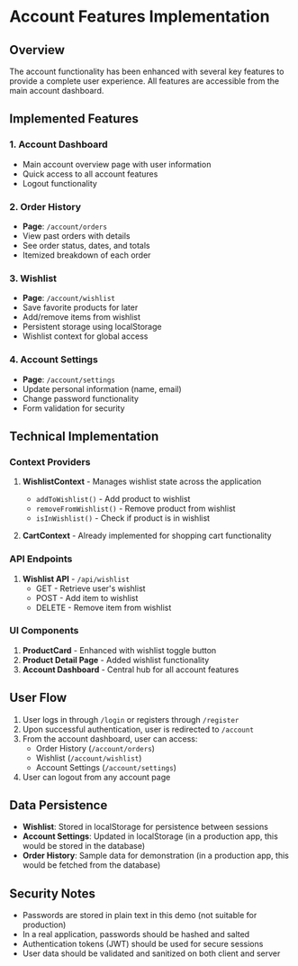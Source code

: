 # Account Features Implementation

## Overview

The account functionality has been enhanced with several key features to provide a complete user experience. All features are accessible from the main account dashboard.

## Implemented Features

### 1. Account Dashboard
- Main account overview page with user information
- Quick access to all account features
- Logout functionality

### 2. Order History
- **Page**: `/account/orders`
- View past orders with details
- See order status, dates, and totals
- Itemized breakdown of each order

### 3. Wishlist
- **Page**: `/account/wishlist`
- Save favorite products for later
- Add/remove items from wishlist
- Persistent storage using localStorage
- Wishlist context for global access

### 4. Account Settings
- **Page**: `/account/settings`
- Update personal information (name, email)
- Change password functionality
- Form validation for security

## Technical Implementation

### Context Providers
1. **WishlistContext** - Manages wishlist state across the application
   - `addToWishlist()` - Add product to wishlist
   - `removeFromWishlist()` - Remove product from wishlist
   - `isInWishlist()` - Check if product is in wishlist

2. **CartContext** - Already implemented for shopping cart functionality

### API Endpoints
1. **Wishlist API** - `/api/wishlist`
   - GET - Retrieve user's wishlist
   - POST - Add item to wishlist
   - DELETE - Remove item from wishlist

### UI Components
1. **ProductCard** - Enhanced with wishlist toggle button
2. **Product Detail Page** - Added wishlist functionality
3. **Account Dashboard** - Central hub for all account features

## User Flow

1. User logs in through `/login` or registers through `/register`
2. Upon successful authentication, user is redirected to `/account`
3. From the account dashboard, user can access:
   - Order History (`/account/orders`)
   - Wishlist (`/account/wishlist`)
   - Account Settings (`/account/settings`)
4. User can logout from any account page

## Data Persistence

- **Wishlist**: Stored in localStorage for persistence between sessions
- **Account Settings**: Updated in localStorage (in a production app, this would be stored in the database)
- **Order History**: Sample data for demonstration (in a production app, this would be fetched from the database)

## Security Notes

- Passwords are stored in plain text in this demo (not suitable for production)
- In a real application, passwords should be hashed and salted
- Authentication tokens (JWT) should be used for secure sessions
- User data should be validated and sanitized on both client and server